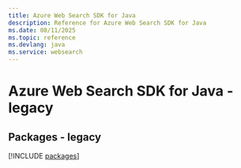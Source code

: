 ```yaml
---
title: Azure Web Search SDK for Java
description: Reference for Azure Web Search SDK for Java
ms.date: 08/11/2025
ms.topic: reference
ms.devlang: java
ms.service: websearch
---
```

# Azure Web Search SDK for Java - legacy
## Packages - legacy
[!INCLUDE [packages](web-search-index.md)]
